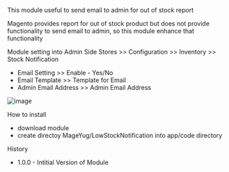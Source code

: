 This module useful to send email to admin for out of stock report

Magento provides report for out of stock product but does not provide functionality to send email to admin, so this module enhance that functionality

Module setting into Admin Side
Stores >> Configuration >> Inventory >> Stock Notification 

- Email Setting >> Enable - Yes/No
- Email Template  >> Template for Email
- Admin Email Address  >> Admin Email Address 

![image](https://user-images.githubusercontent.com/2923438/214044675-b84767be-2f21-43b5-af0f-21e9da5f0e93.png)

How to install
- download module
- create directoy MageYug/LowStockNotification into app/code directory


History
- 1.0.0 - Intitial Version of Module
